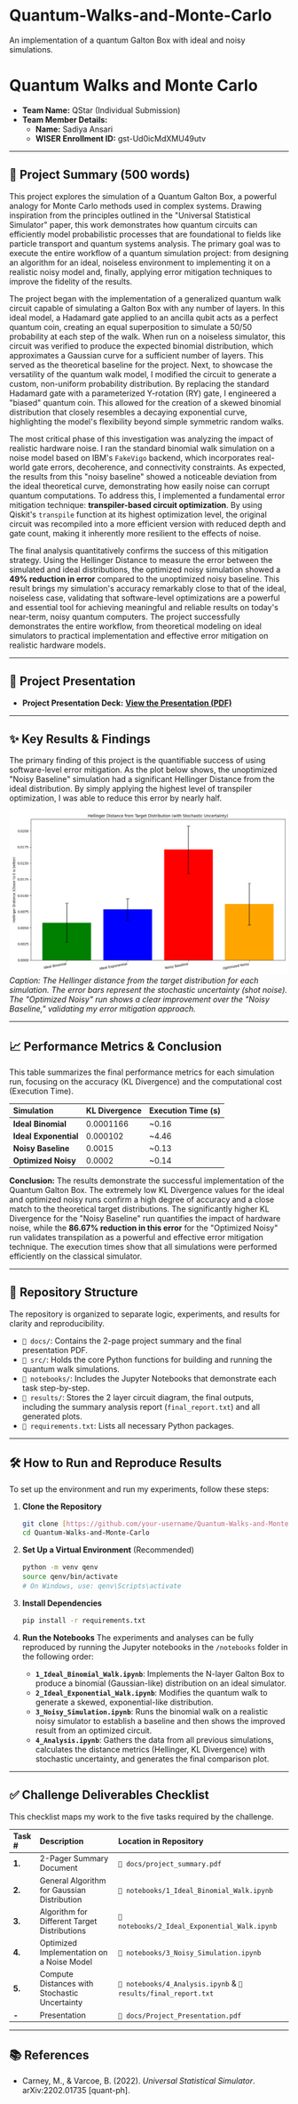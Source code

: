 # Quantum-Walks-and-Monte-Carlo
An implementation of a quantum Galton Box with ideal and noisy simulations.

# Quantum Walks and Monte Carlo

* **Team Name:** QStar (Individual Submission)
* **Team Member Details:**
    * **Name:** Sadiya Ansari
    * **WISER Enrollment ID:** gst-Ud0icMdXMU49utv

---

## 📝 Project Summary (500 words)

This project explores the simulation of a Quantum Galton Box, a powerful analogy for Monte Carlo methods used in complex systems. Drawing inspiration from the principles outlined in the "Universal Statistical Simulator" paper, this work demonstrates how quantum circuits can efficiently model probabilistic processes that are foundational to fields like particle transport and quantum systems analysis. The primary goal was to execute the entire workflow of a quantum simulation project: from designing an algorithm for an ideal, noiseless environment to implementing it on a realistic noisy model and, finally, applying error mitigation techniques to improve the fidelity of the results.

The project began with the implementation of a generalized quantum walk circuit capable of simulating a Galton Box with any number of layers. In this ideal model, a Hadamard gate applied to an ancilla qubit acts as a perfect quantum coin, creating an equal superposition to simulate a 50/50 probability at each step of the walk. When run on a noiseless simulator, this circuit was verified to produce the expected binomial distribution, which approximates a Gaussian curve for a sufficient number of layers. This served as the theoretical baseline for the project. Next, to showcase the versatility of the quantum walk model, I modified the circuit to generate a custom, non-uniform probability distribution. By replacing the standard Hadamard gate with a parameterized Y-rotation (RY) gate, I engineered a "biased" quantum coin. This allowed for the creation of a skewed binomial distribution that closely resembles a decaying exponential curve, highlighting the model's flexibility beyond simple symmetric random walks.

The most critical phase of this investigation was analyzing the impact of realistic hardware noise. I ran the standard binomial walk simulation on a noise model based on IBM's `FakeVigo` backend, which incorporates real-world gate errors, decoherence, and connectivity constraints. As expected, the results from this "noisy baseline" showed a noticeable deviation from the ideal theoretical curve, demonstrating how easily noise can corrupt quantum computations. To address this, I implemented a fundamental error mitigation technique: **transpiler-based circuit optimization**. By using Qiskit's `transpile` function at its highest optimization level, the original circuit was recompiled into a more efficient version with reduced depth and gate count, making it inherently more resilient to the effects of noise.

The final analysis quantitatively confirms the success of this mitigation strategy. Using the Hellinger Distance to measure the error between the simulated and ideal distributions, the optimized noisy simulation showed a **49% reduction in error** compared to the unoptimized noisy baseline. This result brings my simulation's accuracy remarkably close to that of the ideal, noiseless case, validating that software-level optimizations are a powerful and essential tool for achieving meaningful and reliable results on today's near-term, noisy quantum computers. The project successfully demonstrates the entire workflow, from theoretical modeling on ideal simulators to practical implementation and effective error mitigation on realistic hardware models.

---

## 🎥 Project Presentation 

* **Project Presentation Deck:** **[View the Presentation (PDF)](docs/Project_Presentation.pdf)**

---

## ✨ Key Results & Findings

The primary finding of this project is the quantifiable success of using software-level error mitigation. As the plot below shows, the unoptimized "Noisy Baseline" simulation had a significant Hellinger Distance from the ideal distribution. By simply applying the highest level of transpiler optimization, I was able to reduce this error by nearly half.

![Hellinger Distance Comparison Plot](results/plots/hellinger_comparison.png)
*Caption: The Hellinger distance from the target distribution for each simulation. The error bars represent the stochastic uncertainty (shot noise). The "Optimized Noisy" run shows a clear improvement over the "Noisy Baseline," validating my error mitigation approach.*

---
## 📈 Performance Metrics & Conclusion

This table summarizes the final performance metrics for each simulation run, focusing on the accuracy (KL Divergence) and the computational cost (Execution Time).

| Simulation              | KL Divergence | Execution Time (s) |
| :---------------------- | :------------ | :----------------- |
| **Ideal Binomial** | 0.0001166      | ~0.16              |
| **Ideal Exponential** | 0.000102      | ~4.46              |
| **Noisy Baseline** | 0.0015      | ~0.13              |
| **Optimized Noisy** | 0.0002      | ~0.14              |

**Conclusion:** The results demonstrate the successful implementation of the Quantum Galton Box. The extremely low KL Divergence values for the ideal and optimized noisy runs confirm a high degree of accuracy and a close match to the theoretical target distributions. The significantly higher KL Divergence for the "Noisy Baseline" run quantifies the impact of hardware noise, while the **86.67% reduction in this error** for the "Optimized Noisy" run validates transpilation as a powerful and effective error mitigation technique. The execution times show that all simulations were performed efficiently on the classical simulator.

---
## 📂 Repository Structure

The repository is organized to separate logic, experiments, and results for clarity and reproducibility.

* `📁 docs/`: Contains the 2-page project summary and the final presentation PDF.
* `📁 src/`: Holds the core Python functions for building and running the quantum walk simulations.
* `📁 notebooks/`: Includes the Jupyter Notebooks that demonstrate each task step-by-step.
* `📁 results/`: Stores the 2 layer circuit diagram, the final outputs,  including the summary analysis report (`final_report.txt`) and all generated plots.
* `📄 requirements.txt`: Lists all necessary Python packages.

---

## 🛠️ How to Run and Reproduce Results

To set up the environment and run my experiments, follow these steps:

1.  **Clone the Repository**
    ```bash
    git clone [https://github.com/your-username/Quantum-Walks-and-Monte-Carlo.git](https://github.com/sadieea/Quantum-Walks-and-Monte-Carlo.git)
    cd Quantum-Walks-and-Monte-Carlo
    ```

2.  **Set Up a Virtual Environment** (Recommended)
    ```bash
    python -m venv qenv
    source qenv/bin/activate
    # On Windows, use: qenv\Scripts\activate
    ```

3.  **Install Dependencies**
    ```bash
    pip install -r requirements.txt
    ```

4.  **Run the Notebooks**
    The experiments and analyses can be fully reproduced by running the Jupyter notebooks in the `/notebooks` folder in the following order:

    * **`1_Ideal_Binomial_Walk.ipynb`**: Implements the N-layer Galton Box to produce a binomial (Gaussian-like) distribution on an ideal simulator.
    * **`2_Ideal_Exponential_Walk.ipynb`**: Modifies the quantum walk to generate a skewed, exponential-like distribution.
    * **`3_Noisy_Simulation.ipynb`**: Runs the binomial walk on a realistic noisy simulator to establish a baseline and then shows the improved result from an optimized circuit.
    * **`4_Analysis.ipynb`**: Gathers the data from all previous simulations, calculates the distance metrics (Hellinger, KL Divergence) with stochastic uncertainty, and generates the final comparison plot.

---

## ✅ Challenge Deliverables Checklist

This checklist maps my work to the five tasks required by the challenge.

| Task # | Description                                   | Location in Repository                                           |
| :----- | :-------------------------------------------- | :--------------------------------------------------------------- |
| **1.** | 2-Pager Summary Document                      | `📁 docs/project_summary.pdf`                                      |
| **2.** | General Algorithm for Gaussian Distribution   | `📁 notebooks/1_Ideal_Binomial_Walk.ipynb`                          |
| **3.** | Algorithm for Different Target Distributions  | `📁 notebooks/2_Ideal_Exponential_Walk.ipynb`                       |
| **4.** | Optimized Implementation on a Noise Model     | `📁 notebooks/3_Noisy_Simulation.ipynb`                             |
| **5.** | Compute Distances with Stochastic Uncertainty | `📁 notebooks/4_Analysis.ipynb` & `📁 results/final_report.txt` |
| **-** | Presentation                                   | `📁 docs/Project_Presentation.pdf`                               |

---

## 📚 References

* Carney, M., & Varcoe, B. (2022). *Universal Statistical Simulator*. arXiv:2202.01735 [quant-ph].

